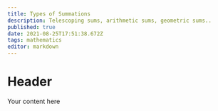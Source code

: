 ```yaml
---
title: Types of Summations
description: Telescoping sums, arithmetic sums, geometric sums.. 
published: true
date: 2021-08-25T17:51:38.672Z
tags: mathematics
editor: markdown
---
```


# Header
Your content here
